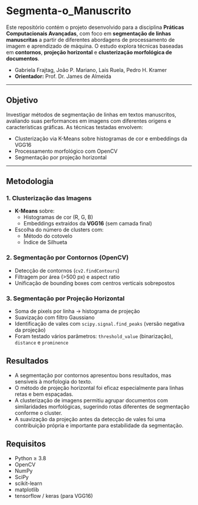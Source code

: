 # Segmenta-o_Manuscrito

Este repositório contém o projeto desenvolvido para a disciplina **Práticas Computacionais Avançadas**, com foco em **segmentação de linhas manuscritas** a partir de diferentes abordagens de processamento de imagem e aprendizado de máquina. O estudo explora técnicas baseadas em **contornos**, **projeção horizontal** e **clusterização morfológica de documentos**.
- Gabriela Frajtag, João P. Mariano, Laís Ruela, Pedro H. Kramer  
- **Orientador:** Prof. Dr. James de Almeida

---

## Objetivo

Investigar métodos de segmentação de linhas em textos manuscritos, avaliando suas performances em imagens com diferentes origens e características gráficas. As técnicas testadas envolvem:

- Clusterização via K-Means sobre histogramas de cor e embeddings da VGG16  
- Processamento morfológico com OpenCV  
- Segmentação por projeção horizontal  

---

## Metodologia
### 1. Clusterização das Imagens

- **K-Means** sobre:
  - Histogramas de cor (R, G, B)
  - Embeddings extraídos da **VGG16** (sem camada final)  
- Escolha do número de clusters com:
  - Método do cotovelo
  - Índice de Silhueta

### 2. Segmentação por Contornos (OpenCV)

- Detecção de contornos (`cv2.findContours`)
- Filtragem por área (>500 px) e aspect ratio
- Unificação de bounding boxes com centros verticais sobrepostos

### 3. Segmentação por Projeção Horizontal

- Soma de pixels por linha → histograma de projeção  
- Suavização com filtro Gaussiano  
- Identificação de vales com `scipy.signal.find_peaks` (versão negativa da projeção)  
- Foram testado vários parâmetros: `threshold_value` (binarização), `distance` e `prominence`

## Resultados

- A segmentação por contornos apresentou bons resultados, mas sensíveis à morfologia do texto.
- O método de projeção horizontal foi eficaz especialmente para linhas retas e bem espaçadas.
- A clusterização de imagens permitiu agrupar documentos com similaridades morfológicas, sugerindo rotas diferentes de segmentação conforme o cluster.
- A suavização da projeção antes da detecção de vales foi uma contribuição própria e importante para estabilidade da segmentação.

## Requisitos

- Python ≥ 3.8  
- OpenCV  
- NumPy  
- SciPy  
- scikit-learn  
- matplotlib  
- tensorflow / keras (para VGG16)
